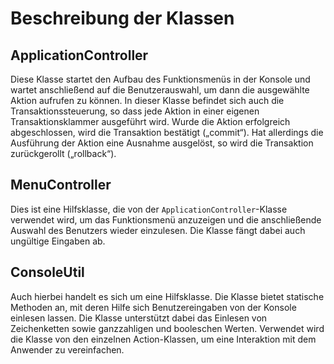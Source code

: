 # Beschreibung der Klassen

## ApplicationController

Diese Klasse startet den Aufbau des Funktionsmenüs in der Konsole und wartet anschließend auf die Benutzerauswahl,
um dann die ausgewählte Aktion aufrufen zu können. In dieser Klasse befindet sich auch die Transaktionssteuerung,
so dass jede Aktion in einer eigenen Transaktionsklammer ausgeführt wird. Wurde die Aktion erfolgreich abgeschlossen,
wird die Transaktion bestätigt („commit“). Hat allerdings die Ausführung der Aktion eine Ausnahme ausgelöst, 
so wird die Transaktion zurückgerollt („rollback“).

## MenuController

Dies ist eine Hilfsklasse, die von der `ApplicationController`-Klasse verwendet wird, um das Funktionsmenü 
anzuzeigen und die anschließende Auswahl des Benutzers wieder einzulesen. Die Klasse fängt dabei 
auch ungültige Eingaben ab.

## ConsoleUtil

Auch hierbei handelt es sich um eine Hilfsklasse. Die Klasse bietet statische Methoden an, mit deren Hilfe
sich Benutzereingaben von der Konsole einlesen lassen. Die Klasse unterstützt dabei das Einlesen von
Zeichenketten sowie ganzzahligen und booleschen Werten. Verwendet wird die Klasse von den einzelnen Action-Klassen,
um eine Interaktion mit dem Anwender zu vereinfachen.